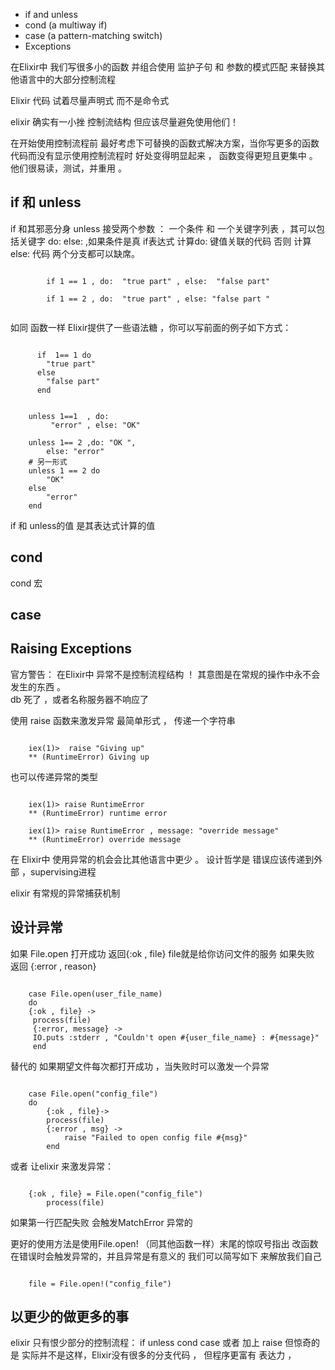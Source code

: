 -  if  and unless
-   cond (a multiway if)
-   case (a pattern-matching switch)
-   Exceptions
 
在Elixir中 我们写很多小的函数 并组合使用 监护子句 和 参数的模式匹配 来替换其他语言中的大部分控制流程

Elixir 代码 试着尽量声明式  而不是命令式

elixir 确实有一小挫 控制流结构 但应该尽量避免使用他们！

在开始使用控制流程前 最好考虑下可替换的函数式解决方案，当你写更多的函数代码而没有显示使用控制流程时 好处变得明显起来 ，
函数变得更短且更集中 。他们很易读，测试，并重用 。 

## if 和 unless
if 和其邪恶分身 unless 接受两个参数 ： 一个条件 和 一个关键字列表 ，其可以包括关键字 do: else: ,如果条件是真  if表达式
计算do: 键值关联的代码 否则 计算else: 代码 两个分支都可以缺席。

~~~[elixir]

        if 1 == 1 , do:  "true part" , else:  "false part"
        
        if 1 == 2 , do:  "true part" , else: "false part "
        
~~~
如同  函数一样 Elixir提供了一些语法糖 ，你可以写前面的例子如下方式：

~~~[elixir]
   
      if  1== 1 do
        "true part"
      else
        "false part"
      end
~~~      
        

~~~[elixir]

    unless 1==1  , do:
         "error" , else: "OK"
         
    unless 1== 2 ,do: "OK ",
        else: "error"
    # 另一形式
    unless 1 == 2 do
        "OK"
    else 
        "error"
    end
~~~
if 和 unless的值 是其表达式计算的值

cond
-------

cond 宏 

case 
-----------


Raising Exceptions
--------------

官方警告：  在Elixir中 异常不是控制流程结构 ！
其意图是在常规的操作中永不会发生的东西 。  
db 死了  ，或者名称服务器不响应了

使用 raise 函数来激发异常  最简单形式 ， 传递一个字符串 
~~~[elixir]
    
    iex(1)>  raise "Giving up"
    ** (RuntimeError) Giving up
~~~
也可以传递异常的类型

~~~[elixir]
    
    iex(1)> raise RuntimeError
    ** (RuntimeError) runtime error
    
    iex(1)> raise RuntimeError , message: "override message"
    ** (RuntimeError) override message
~~~

在 Elixir中 使用异常的机会会比其他语言中更少 。 设计哲学是 错误应该传递到外部 ，supervising进程

elixir 有常规的异常捕获机制
            
设计异常
--------

如果 File.open 打开成功 返回{:ok , file} file就是给你访问文件的服务 
如果失败 返回 {:error , reason} 

~~~
    
    case File.open(user_file_name)
    do
    {:ok , file} ->
     process(file)
     {:error, message} ->
     IO.puts :stderr , "Couldn't open #{user_file_name} : #{message}"
     end 
~~~
替代的 如果期望文件每次都打开成功 ，当失败时可以激发一个异常
            
~~~
    
    case File.open("config_file")
    do  
        {:ok , file}->
        process(file)
        {:error , msg} ->
            raise "Failed to open config file #{msg}"
        end     
~~~  
或者 让elixir 来激发异常：
~~~
    
    {:ok , file} = File.open("config_file")
        process(file)
~~~
如果第一行匹配失败 会触发MatchError 异常的

更好的使用方法是使用File.open!  （同其他函数一样）末尾的惊叹号指出 改函数在错误时会触发异常的，并且异常是有意义的
我们可以简写如下 来解放我们自己
~~~
    
    file = File.open!("config_file")
~~~

以更少的做更多的事
-----
elixir 只有恨少部分的控制流程： if unless cond case 或者 加上 raise 
但惊奇的是 实际并不是这样，Elixir没有很多的分支代码 ， 但程序更富有 表达力 ， 

            